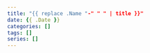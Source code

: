 ```yaml
---
title: "{{ replace .Name "-" " " | title }}"
date: {{ .Date }}
categories: []
tags: []
series: []
---
```


